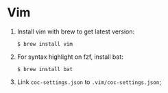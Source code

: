 # Vim

1. Install vim with brew to get latest version:

    ```$ brew install vim```

2. For syntax highlight on fzf, install bat:

    ```$ brew install bat```

3. Link ```coc-settings.json``` to ```.vim/coc-settings.json```;
